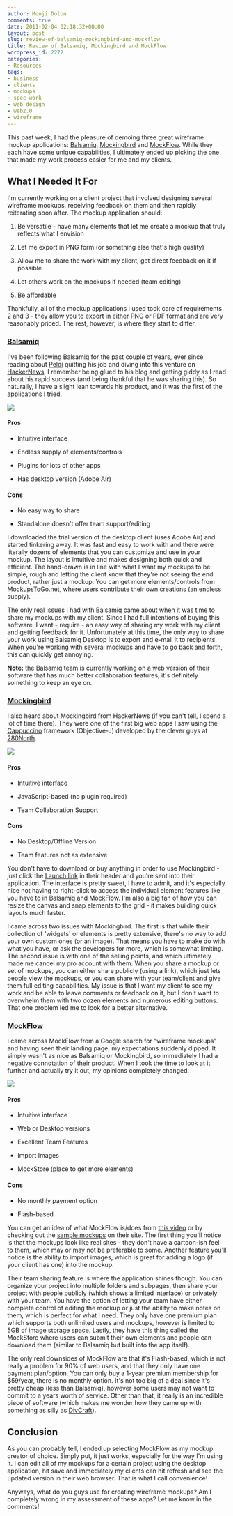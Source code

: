 ```yaml
---
author: Monji Dolon
comments: true
date: 2011-02-04 02:18:32+00:00
layout: post
slug: review-of-balsamiq-mockingbird-and-mockflow
title: Review of Balsamiq, Mockingbird and MockFlow
wordpress_id: 2272
categories:
- Resources
tags:
- business
- clients
- mockups
- spec-work
- web design
- web2.0
- wireframe
---
```


This past week, I had the pleasure of demoing three great wireframe mockup applications: [Balsamiq](http://balsamiq.com/), [Mockingbird](https://gomockingbird.com/) and [MockFlow](http://www.mockflow.com/).  While they each have some unique capabilities, I ultimately ended up picking the one that made my work process easier for me and my clients.



## What I Needed It For



I'm currently working on a client project that involved designing several wireframe mockups, receiving feedback on them and then rapidly reiterating soon after.  The mockup application should:




  1. Be versatile - have many elements that let me create a mockup that truly reflects what I envision


  2. Let me export in PNG form (or something else that's high quality)


  3. Allow me to share the work with my client, get direct feedback on it if possible


  4. Let others work on the mockups if needed (team editing)


  5. Be affordable



Thankfully, all of the mockup applications I used took care of requirements 2 and 3 - they allow you to export in either PNG or PDF format and are very reasonably priced.  The rest, however, is where they start to differ.



### [Balsamiq](http://balsamiq.com/)



I've been following Balsamiq for the past couple of years, ever since reading about [Peldi](http://blogs.balsamiq.com/peldi/) quitting his job and diving into this venture on [HackerNews](http://news.ycombinator.com/).  I remember being glued to his blog and getting giddy as I read about his rapid success (and being thankful that he was sharing this).  So naturally, I have a slight lean towards his product, and it was the first of the applications I tried.

[![](http://devgrow.s3.amazonaws.com/assets/images/balsamiq.gif)](http://balsamiq.com/)






#### Pros






  * Intuitive interface


  * Endless supply of elements/controls


  * Plugins for lots of other apps


  * Has desktop version (Adobe Air)




#### Cons






  * No easy way to share


  * Standalone doesn't offer team support/editing






I downloaded the trial version of the desktop client (uses Adobe Air) and started tinkering away.  It was fast and easy to work with and there were literally dozens of elements that you can customize and use in your mockup.  The layout is intuitive and makes designing both quick and efficient.  The hand-drawn is in line with what I want my mockups to be: simple, rough and letting the client know that they're not seeing the end product, rather just a mockup.  You can get more elements/controls from [MockupsToGo.net](http://mockupstogo.net/), where users contribute their own creations (an endless supply).

The only real issues I had with Balsamiq came about when it was time to share my mockups with my client.  Since I had full intentions of buying this software, I want - require - an easy way of sharing my work with my client and getting feedback for it.  Unfortunately at this time, the only way to share your work using Balsamiq Desktop is to export and e-mail it to recipients.  When you're working with several mockups and have to go back and forth, this can quickly get annoying.



**Note:** the Balsamiq team is currently working on a web version of their software that has much better collaboration features, it's definitely something to keep an eye on.





### [Mockingbird](https://gomockingbird.com/)



I also heard about Mockingbird from HackerNews (if you can't tell, I spend a lot of time there).  They were one of the first big web apps I saw using the [Cappuccino](http://cappuccino.org/) framework (Objective-J) developed by the clever guys at [280North](http://www.280north.com/).

[![](http://devgrow.s3.amazonaws.com/assets/images/mockingbird.gif)](http://gomockingbird.com/)






#### Pros






  * Intuitive interface


  * JavaScript-based (no plugin required)


  * Team Collaboration Support




#### Cons






  * No Desktop/Offline Version


  * Team features not as extensive






You don't have to download or buy anything in order to use Mockingbird - just click the [Launch link](https://gomockingbird.com/mockingbird/) in their header and you're sent into their application.  The interface is pretty sweet, I have to admit, and it's especially nice not having to right-click to access the individual element features like you have to in Balsamiq and MockFlow.  I'm also a big fan of how you can resize the canvas and snap elements to the grid - it makes building quick layouts much faster.

I came across two issues with Mockingbird.  The first is that while their collection of 'widgets' or elements is pretty extensive, there's no way to add your own custom ones (or an image).  That means you have to make do with what you have, or ask the developers for more, which is somewhat limiting.  The second issue is with one of the selling points, and which ultimately made me cancel my pro account with them.  When you share a mockup or set of mockups, you can either share publicly (using a link), which just lets people view the mockups, or you can share with your team/client and give them full editing capabilities.  My issue is that I want my client to see my work and be able to leave comments or feedback on it, but I don't want to overwhelm them with two dozen elements and numerous editing buttons.  That one problem led me to look for a better alternative.



### [MockFlow](http://www.mockflow.com/)



I came across MockFlow from a Google search for "wireframe mockups" and having seen their landing page, my expectations suddenly dipped.  It simply wasn't as nice as Balsamiq or Mockingbird, so immediately I had a negative connotation of their product.  When I took the time to look at it further and actually try it out, my opinions completely changed.

[![](http://devgrow.s3.amazonaws.com/assets/images/mockflow.gif)](http://www.mockflow.com/)






#### Pros






  * Intuitive interface


  * Web or Desktop versions


  * Excellent Team Features


  * Import Images


  * MockStore (place to get more elements)




#### Cons






  * No monthly payment option


  * Flash-based






You can get an idea of what MockFlow is/does from [this video](http://vimeo.com/7178540) or by checking out the [sample mockups](http://www.mockflow.com/samples) on their site.  The first thing you'll notice is that the mockups look like real sites - they don't have a cartoon-ish feel to them, which may or may not be preferable to some.  Another feature you'll notice is the ability to import images, which is great for adding a logo (if your client has one) into the mockup.

Their team sharing feature is where the application shines though.  You can organize your project into multiple folders and subpages, then share your project with people publicly (which shows a limited interface) or privately with your team.  You have the option of letting your team have either complete control of editing the mockup or just the ability to make notes on them, which is perfect for what I need.  They only have one premium plan which supports both unlimited users and mockups, however is limited to 5GB of image storage space.  Lastly, they have this thing called the MockStore where users can submit their own elements and people can download them (similar to Balsamiq but built into the app itself).

The only real downsides of MockFlow are that it's Flash-based, which is not really a problem for 90% of web users, and that they only have one payment plan/option.  You can only buy a 1-year premium membership for $59/year, there is no monthly option.  It's not too big of a deal since it's pretty cheap (less than Balsamiq), however some users may not want to commit to a years worth of service.  Other than that, it really is an incredible piece of software (which makes me wonder how they came up with something as silly as [DivCraft](http://www.divcraft.com/)).



## Conclusion



As you can probably tell, I ended up selecting MockFlow as my mockup creator of choice.  Simply put, it just works, especially for the way I'm using it.  I can edit all of my mockups for a certain project using the desktop application, hit save and immediately my clients can hit refresh and see the updated version in their web browser.  That is what I call convenience!

Anyways, what do you guys use for creating wireframe mockups?  Am I completely wrong in my assessment of these apps?  Let me know in the comments!
